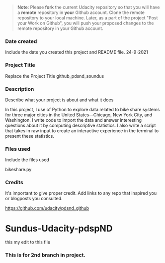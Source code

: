 >**Note**: Please **fork** the current Udacity repository so that you will have a **remote** repository in **your** Github account. Clone the remote repository to your local machine. Later, as a part of the project "Post your Work on Github", you will push your proposed changes to the remote repository in your Github account.

### Date created
Include the date you created this project and README file.
24-9-2021
### Project Title
Replace the Project Title
github_pdsnd_soundus
### Description
Describe what your project is about and what it does

In this project, I use of Python to explore data related to bike share systems for three major cities in the United States—Chicago, New York City, and Washington. I write code to import the data and answer interesting questions about it by computing descriptive statistics. I also write a script that takes in raw input to create an interactive experience in the terminal to present these statistics.


### Files used
Include the files used

bikeshare.py

### Credits
It's important to give proper credit. Add links to any repo that inspired you or blogposts you consulted.

https://github.com/udacity/pdsnd_github

# Sundus-Udacity-pdspND
this my edit to this file

### This is for 2nd branch in project.